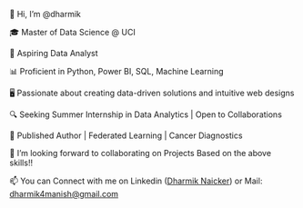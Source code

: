👋 Hi, I’m @dharmik

🎓 Master of Data Science @ UCI

💼 Aspiring Data Analyst 

📊 Proficient in Python, Power BI, SQL, Machine Learning

🖥️ Passionate about creating data-driven solutions and intuitive web designs

🔍 Seeking Summer Internship in Data Analytics | Open to Collaborations

🚀 Published Author | Federated Learning | Cancer Diagnostics

💞️ I’m looking forward to collaborating on Projects Based on the above skills!!

📫 You can Connect with me on Linkedin ([Dharmik Naicker](https://www.linkedin.com/in/dharmiknaicker/)) or Mail: dharmik4manish@gmail.com

<!---
not-dharmik/not-dharmik is a ✨ special ✨ repository because its `README.md` (this file) appears on your GitHub profile.
You can click the Preview link to take a look at your changes.
--->
